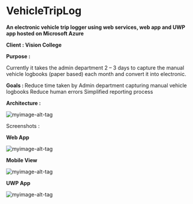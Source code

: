 # VehicleTripLog
<b>An electronic vehicle trip logger using web services, web app and UWP app hosted on Microsoft Azure </b>


<b>Client : Vision College </b>

<b>Purpose : </b>

Currently it takes the admin department 2 – 3 days to capture the manual vehicle logbooks (paper based) each month and 
convert it into electronic.  

<b>Goals : </b>
Reduce time taken by Admin department capturing manual vehicle logbooks
Reduce human errors 
Simplified reporting process

<b>Architecture :</b>

![myimage-alt-tag](https://raw.githubusercontent.com/visionprojects20/VehicleTripLog/b337bea9fb3bb2feff41ad117300a9af36d7335c/VeLog%20Final%20Delivery/pics/Architecture.JPG)

Screenshots : 

<b>Web App</b>

![myimage-alt-tag](https://github.com/visionprojects20/VehicleTripLog/blob/master/VeLog%20Final%20Delivery/pics/Web%20Sc1.jpg?raw=true)

<b>Mobile View</b>

![myimage-alt-tag](https://github.com/visionprojects20/VehicleTripLog/blob/master/VeLog%20Final%20Delivery/pics/Mobile%20sc1.jpg?raw=true)

<b>UWP App</b>

![myimage-alt-tag](https://github.com/visionprojects20/VehicleTripLog/blob/master/VeLog%20Final%20Delivery/pics/Uwp%20App.jpg?raw=true)












